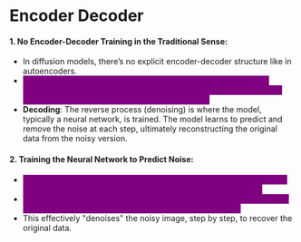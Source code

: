 # Encoder Decoder

#### 1. **No Encoder-Decoder Training in the Traditional Sense**:

* In diffusion models, there’s no explicit encoder-decoder structure like in autoencoders.
* <mark style="color:purple;background-color:purple;">**Encoding: The process of adding noise to the data step-by-step (forward diffusion) doesn’t involve training. It’s a predefined noise-adding process that gradually corrupts the data.**</mark>
* **Decoding**: The reverse process (denoising) is where the model, typically a neural network, is trained. The model learns to predict and remove the noise at each step, ultimately reconstructing the original data from the noisy version.

#### 2. **Training the Neural Network to Predict Noise**:

* <mark style="color:purple;background-color:purple;">**During the reverse process (decoding), the model’s task is to predict the noise added in each step of the forward diffusion process.**</mark>
* <mark style="color:purple;background-color:purple;">**The neural network is trained to minimize the difference between the predicted noise and the actual noise added at each step.**</mark>
* This effectively "denoises" the noisy image, step by step, to recover the original data.
